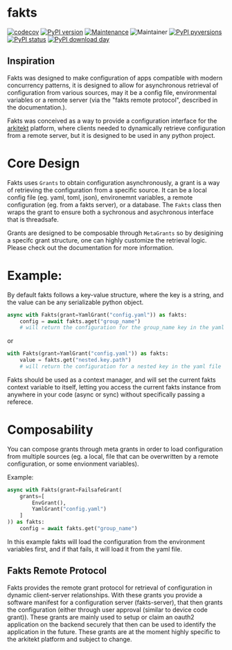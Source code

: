 # fakts

[![codecov](https://codecov.io/gh/jhnnsrs/fakts/branch/master/graph/badge.svg?token=UGXEA2THBV)](https://codecov.io/gh/jhnnsrs/fakts)
[![PyPI version](https://badge.fury.io/py/fakts.svg)](https://pypi.org/project/fakts/)
[![Maintenance](https://img.shields.io/badge/Maintained%3F-yes-green.svg)](https://pypi.org/project/fakts/)
![Maintainer](https://img.shields.io/badge/maintainer-jhnnsrs-blue)
[![PyPI pyversions](https://img.shields.io/pypi/pyversions/fakts.svg)](https://pypi.python.org/pypi/fakts/)
[![PyPI status](https://img.shields.io/pypi/status/fakts.svg)](https://pypi.python.org/pypi/fakts/)
[![PyPI download day](https://img.shields.io/pypi/dm/fakts.svg)](https://pypi.python.org/pypi/fakts/)


## Inspiration

Fakts was designed to make configuration of apps compatible with modern concurrency patterns, it is designed to allow
for asynchronous retrieval of configuration from various sources, may it be a config file, environmental variables
or a remote server (via the "fakts remote protocol", described in the documentation.).

Fakts was conceived as a way to provide a configuration interface for the [arkitekt](https://arkitekt.live) platform,
where clients needed to dynamically retrieve configuration from a remote server, but it is designed to be used in any python project.

# Core Design

Fakts uses `Grants` to obtain configuration asynchronously, a grant is a way of retrieving the configuration from a
specific source. It can be a local config file (eg. yaml, toml, json), environemnt variables, a remote configuration (eg. from a fakts server), or a database.
The `Fakts` class then wraps the grant to ensure both a sychronous and asychronous interface that is threadsafe.

Grants are designed to be composable through `MetaGrants` so by desigining a specifc grant structure, one can
highly customize the retrieval logic. Please check out the documentation for more information.

# Example:

By default fakts follows a key-value structure, where the key is a string, and the value can be any serializable
python object.

```python
async with Fakts(grant=YamlGrant("config.yaml")) as fakts:
    config = await fakts.aget("group_name")
    # will return the configuration for the group_name key in the yaml file
```

or

```python
with Fakts(grant=YamlGrant("config.yaml")) as fakts:
    value = fakts.get("nested.key.path")
    # will return the configuration for a nested key in the yaml file
```

Fakts should be used as a context manager, and will set the current fakts context variable to itself, letting
you access the current fakts instance from anywhere in your code (async or sync) without specifically passing a referece.


# Composability

You can compose grants through meta grants in order to load configuration from multiple sources (eg. a local, file
that can be overwritten by a remote configuration, or some envionment variables).

Example:

```python
async with Fakts(grant=FailsafeGrant(
    grants=[
        EnvGrant(),
        YamlGrant("config.yaml")
    ]
)) as fakts:
    config = await fakts.get("group_name")
```

In this example fakts will load the configuration from the environment variables first, and if that fails,
it will load it from the yaml file.

## Fakts Remote Protocol

Fakts provides the remote grant protocol for retrieval of configuration in dynamic client-server relationships.
With these grants you provide a software manifest for a configuration server (fakts-server), that then grants
the configuration (either through user approval (similar to device code grant)). These grants are mainly used
to setup or claim an oauth2 application on the backend securely that then can be used to identify the application in the
future. These grants are at the moment highly specific to the arkitekt platform and subject to change.

